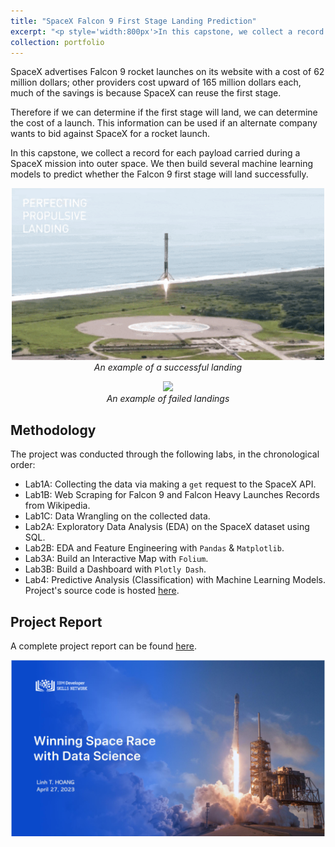 ```yaml
---
title: "SpaceX Falcon 9 First Stage Landing Prediction"
excerpt: "<p style='width:800px'>In this capstone, we collect a record for each payload carried during a SpaceX mission into outer space. We then build several machine learning models to predict whether the Falcon 9 first stage will land successfully.</p><img src='/images/spacex-landing.gif' width='600'>"
collection: portfolio
---
```



SpaceX advertises Falcon 9 rocket launches on its website with a cost of 62 million dollars; other providers cost upward of 165 million dollars each, much of the savings is because SpaceX can reuse the first stage. 

Therefore if we can determine if the first stage will land, we can determine the cost of a launch. This information can be used if an alternate company wants to bid against SpaceX for a rocket launch.

In this capstone, we collect a record for each payload carried during a SpaceX mission into outer space. We then build several machine learning models to predict whether the Falcon 9 first stage will land successfully. 


<p align="center">
  <img src="/images/spacex-landing.gif"  width="500"><br>
  <em>An example of a successful landing</em>
</p>

<p align="center">
  <img src="/images/spacex-crash.gif"  width="500"><br>
  <em>An example of failed landings</em>
</p>


## Methodology
The project was conducted through the following labs, in the chronological order: 
* Lab1A: Collecting the data via making a `get` request to the SpaceX API.
* Lab1B: Web Scraping for Falcon 9 and Falcon Heavy Launches Records from Wikipedia.
* Lab1C: Data Wrangling on the collected data.
* Lab2A: Exploratory Data Analysis (EDA) on the SpaceX dataset using SQL. 
* Lab2B: EDA and Feature Engineering with `Pandas` & `Matplotlib`.
* Lab3A: Build an Interactive Map with `Folium`. 
* Lab3B: Build a Dashboard with `Plotly Dash`.
* Lab4: Predictive Analysis (Classification) with Machine Learning Models.
Project's source code is hosted [here](https://github.com/linhhoang-ex/SpaceX-Falcon9). 

## Project Report
A complete project report can be found [here](https://github.com/linhhoang-ex/SpaceX-Falcon9/blob/main/ds-capstone-project-report.pdf). <br>


<p align="center">
  <img src="/images/spacex-project-report-coverpage.png"  width="800"><br>
</p>



